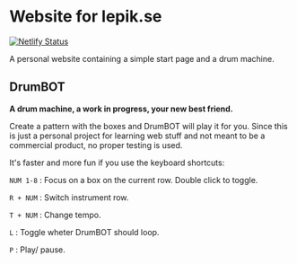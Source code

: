 # Website for lepik.se

[![Netlify Status](https://api.netlify.com/api/v1/badges/6358b8ff-a44e-4bab-a9b7-c66bf5791d77/deploy-status)](https://app.netlify.com/sites/compassionate-curran-15717a/deploys)

A personal website containing a simple start page and a drum machine. 

## DrumBOT

**A drum machine, a work in progress, your new best friend.**

Create a pattern with the boxes and DrumBOT will play it for you.
Since this is just a personal project for learning web stuff and not meant to be a commercial product, no proper testing is used.

It's faster and more fun if you use the keyboard shortcuts:

`NUM 1-8` : 	Focus on a box on the current row. Double click to toggle.

`R + NUM` : 	Switch instrument row.

`T + NUM` : 	Change tempo.

`L` :           Toggle wheter DrumBOT should loop.

`P` : 	        Play/ pause.
